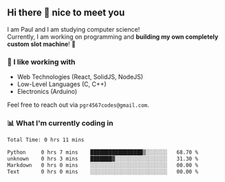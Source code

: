## Hi there 👋 nice to meet you

I am Paul and I am studying computer science!  
Currently, I am working on programming and **building my own completely custom slot machine**! 🎰

### 🔭 I like working with
- Web Technologies (React, SolidJS, NodeJS)
- Low-Level Languages (C, C++)
- Electronics (Arduino)

Feel free to reach out via `pgr4567codes@gmail.com`.

### 📊 What I'm currently coding in
<!--START_SECTION:waka-->

```txt
Total Time: 0 hrs 11 mins

Python     0 hrs 7 mins    █████████████████▒░░░░░░░   68.70 %
unknown    0 hrs 3 mins    ███████▓░░░░░░░░░░░░░░░░░   31.30 %
Markdown   0 hrs 0 mins    ░░░░░░░░░░░░░░░░░░░░░░░░░   00.00 %
Text       0 hrs 0 mins    ░░░░░░░░░░░░░░░░░░░░░░░░░   00.00 %
```

<!--END_SECTION:waka-->
